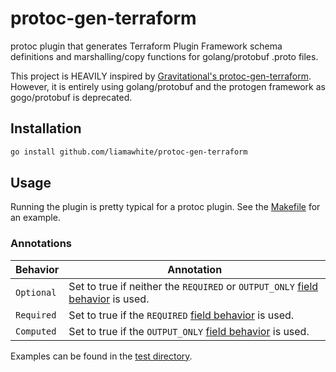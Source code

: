 # protoc-gen-terraform

protoc plugin that generates Terraform Plugin Framework schema definitions and marshalling/copy functions for golang/protobuf .proto files.

This project is HEAVILY inspired by [Gravitational's protoc-gen-terraform](https://github.com/gravitational/protoc-gen-terraform). However, it is entirely using golang/protobuf and the protogen framework as gogo/protobuf is deprecated.

## Installation

```sh
go install github.com/liamawhite/protoc-gen-terraform
```

## Usage

Running the plugin is pretty typical for a protoc plugin. See the [Makefile](./Makefile) for an example.

### Annotations

| Behavior | Annotation |
| ---- | ---------- |
| `Optional` | Set to true if neither the `REQUIRED` or `OUTPUT_ONLY` [field behavior](https://github.com/googleapis/googleapis/blob/master/google/api/field_behavior.proto#L61) is used. |
| `Required` | Set to true if the `REQUIRED` [field behavior](https://github.com/googleapis/googleapis/blob/master/google/api/field_behavior.proto#L61) is used. |
| `Computed` | Set to true if the `OUTPUT_ONLY` [field behavior](https://github.com/googleapis/googleapis/blob/master/google/api/field_behavior.proto#L61) is used. |

Examples can be found in the [test directory](./test/primary.proto).




